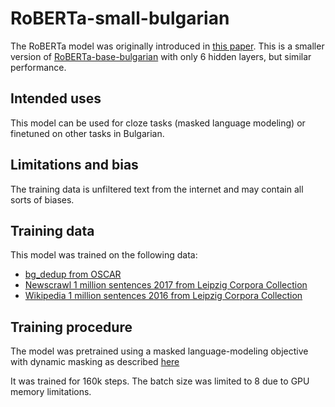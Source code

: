# RoBERTa-small-bulgarian

The RoBERTa model was originally introduced in [this paper](https://arxiv.org/abs/1907.11692). This is a smaller version of [RoBERTa-base-bulgarian](https://huggingface.co/iarfmoose/roberta-small-bulgarian) with only 6 hidden layers, but similar performance.

## Intended uses

This model can be used for cloze tasks (masked language modeling) or finetuned on other tasks in Bulgarian.

## Limitations and bias

The training data is unfiltered text from the internet and may contain all sorts of biases.

## Training data

This model was trained on the following data:
- [bg_dedup from OSCAR](https://oscar-corpus.com/)
- [Newscrawl 1 million sentences 2017 from Leipzig Corpora Collection](https://wortschatz.uni-leipzig.de/en/download/bulgarian)
- [Wikipedia 1 million sentences 2016 from Leipzig Corpora Collection](https://wortschatz.uni-leipzig.de/en/download/bulgarian)

## Training procedure

The model was pretrained using a masked language-modeling objective with dynamic masking as described [here](https://huggingface.co/roberta-base#preprocessing)

It was trained for 160k steps. The batch size was limited to 8 due to GPU memory limitations.
